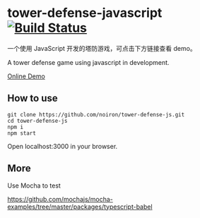 # tower-defense-javascript  [![Build Status](https://travis-ci.org/noiron/tower-defense-js.svg?branch=master)](https://travis-ci.org/noiron/tower-defense-js)

一个使用 JavaScript 开发的塔防游戏，可点击下方链接查看 demo。

A tower defense game using javascript in development.

[Online Demo](http://www.wukai.me/tower-defense-js/)

## How to use

    git clone https://github.com/noiron/tower-defense-js.git
    cd tower-defense-js
    npm i
    npm start

Open localhost:3000 in your browser.

## More

Use Mocha to test

https://github.com/mochajs/mocha-examples/tree/master/packages/typescript-babel

